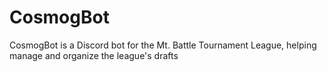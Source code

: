 # CosmogBot
CosmogBot is a Discord bot for the Mt. Battle Tournament League, helping manage and organize the league's drafts
